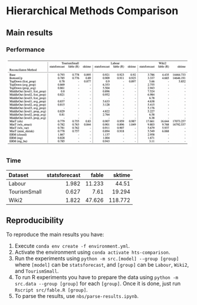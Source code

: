 # Hierarchical Methods Comparison

## Main results

### Performance

![image](./results.png)

### Time

| Dataset      |   statsforecast |   fable |   sktime |
|:-------------|----------------:|--------:|---------:|
| Labour       |           1.982 |  11.233 |   44.51  |
| TourismSmall |           0.627 |   7.61  |   19.294 |
| Wiki2        |           1.822 |  47.626 |  118.772 |

## Reproducibility

To reproduce the main results you have:

1. Execute `conda env create -f environment.yml`. 
2. Activate the environment using `conda activate hts-comparison`.
3. Run the experiments using `python -m src.[model] --group [group]` where `[model]` can be `statsforecast`, and `[group]` can be `Labour`, `Wiki2`, and `TourismSmall`.
4. To run R experiments you have to prepare the data using `python -m src.data --group [group]` for each `[group]`. Once it is done, just run `Rscript src/fable.R [group]`.
5. To parse the results, use `nbs/parse-results.ipynb`.

